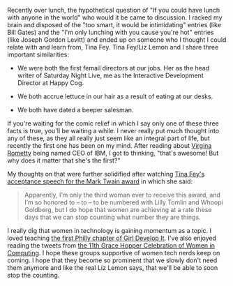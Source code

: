 

Recently over lunch, the hypothetical question of "If you could have lunch with anyone in the world" who would
it be came to discussion. I racked my brain and disposed of the "too smart, it would be intimidating" entries
(like Bill Gates) and the "I'm only lunching with you cause you're hot" entries (like Joseph Gordon Levitt)
and ended up on someone who I thought I could relate with and learn from, Tina Fey. Tina Fey/Liz Lemon and I
share three important similarities: 

 *  We were both the first femail directors at our jobs. Her as the head writer of Saturday Night Live, me as
the Interactive Development Director at Happy Cog.

 *  We both accrue lettuce in our hair as a result of eating at our desks.

 *  We both have dated a beeper salesman.

If you're waiting for the comic relief in which I say only one of these three facts is true, you'll be waiting
a while. I never really put much thought into any of these, as they all really just seem like an integral part
of life, but recently the first one has been on my mind. After reading about [Virgina
Rometty](http://www.wired.com/wiredenterprise/2011/10/virginia-rometty/) being named CEO of IBM, I got to
thinking, "that's awesome! But why does it matter that she's the first?" 

My thoughts on that were further solidified after watching [Tina Fey's acceptance speech for the Mark Twain
award](http://video.pbs.org/video/1645426185#) in which she said:

> Apparently, I’m
> only the third woman ever to receive this award, and I’m so honored to – to – to be numbered with Lilly
> Tomlin and Whoopi Goldberg, but I do hope that women are achieving at a rate these days that we can stop
> counting what number they are things.

I really dig that women in technology is gaining momentum as a topic. I loved teaching [the first Philly
chapter of Girl Develop It](http://thenerdary.net/articles/entry/girl-develop-it-philadelphia). I've also
enjoyed reading the tweets from [the 11th Grace Hopper Celebration of Women in
Computing](http://gracehopper.org/2011/). I hope these groups supportive of women tech nerds keep on coming. I
hope that they become so prominent that we slowly don't need them anymore and like the real Liz Lemon says,
that we'll be able to soon stop the counting.